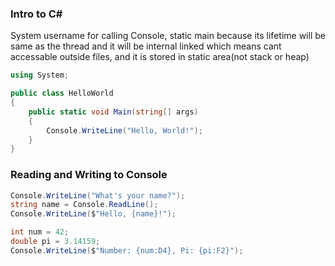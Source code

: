 ### Intro to C#

System username for calling Console, static main because its lifetime will be same as the thread
and it will be internal linked which means cant accessable outside files, and it is stored in static area(not stack or heap)

```csharp
using System;

public class HelloWorld
{
    public static void Main(string[] args)
    {
        Console.WriteLine("Hello, World!");
    }
}
```



### Reading and Writing to Console

```csharp
Console.WriteLine("What's your name?");
string name = Console.ReadLine();
Console.WriteLine($"Hello, {name}!");

int num = 42;
double pi = 3.14159;
Console.WriteLine($"Number: {num:D4}, Pi: {pi:F2}");
```

